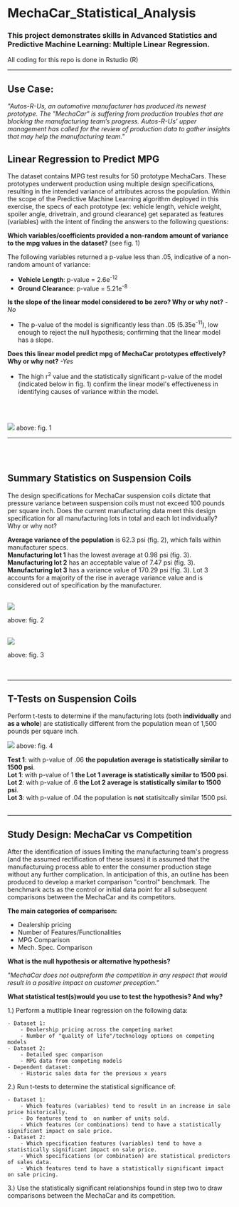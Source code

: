 # **MechaCar_Statistical_Analysis**
### **This project demonstrates skills in Advanced Statistics and Predictive Machine Learning: Multiple Linear Regression.**

All coding for this repo is done in Rstudio (R) 
* **
## **Use Case**:
*"Autos-R-Us, an automotive manufacturer has produced its newest prototype. The "MechaCar" is suffering from production troubles that are blocking the manufacturing team’s progress. Autos-R-Us’ upper management has called for the review of production data to gather insights that may help the manufacturing team."*
</br> 

## **Linear Regression to Predict MPG**
The dataset contains MPG test results for 50 prototype MechaCars. These prototypes underwent production using multiple design specifications, resulting in the intended variance of attributes across the population. Within the scope of the Predictive Machine Learning algorithm deployed in this exercise, the specs of each prototype (ex: vehicle length, vehicle weight, spoiler angle, drivetrain, and ground clearance) get separated as features (variables) with the intent of finding the answers to the following questions:

**Which variables/coefficients provided a non-random amount of variance to the mpg values in the dataset?** (see fig. 1)

The following variables returned a p-value less than .05, indicative of a non-random amount of variance:
* **Vehicle Length**: p-value = 2.6e<sup>-12</sup>
* **Ground Clearance**: p-value = 5.21e<sup>-8</sup>

**Is the slope of the linear model considered to be zero? Why or why not?** *-No*
- The p-value of the model is significantly less than .05 (5.35e<sup>-11</sup>), low enough to reject the null hypothesis; confirming that the linear model has a slope.  

**Does this linear model predict mpg of MechaCar prototypes effectively? Why or why not?** *-Yes*
- The high r<sup>2</sup> value and the statistically significant p-value of the model (indicated below in fig. 1) confirm the linear model's effectiveness in identifying causes of variance within the model.
</br>
</br>

![](./images/fig1.png)
above: fig. 1
* **
</br>
</br>

## **Summary Statistics on Suspension Coils**
The design specifications for MechaCar suspension coils dictate that pressure variance between suspension coils must not exceed 100 pounds per square inch. Does the current manufacturing data meet this design specification for all manufacturing lots in total and each lot individually? Why or why not?

**Average variance of the population** is 62.3 psi (fig. 2), which falls within manufacturer specs. </br>
**Manufacturing lot 1** has the lowest average at 0.98 psi (fig. 3).</br>
**Manufacturing lot 2** has an acceptable value of 7.47 psi (fig. 3).</br>
**Manufacturing lot 3** has a variance value of 170.29 psi (fig. 3). Lot 3 accounts for a majority of the rise in average variance value and is considered out of specification by the manufacturer.
</br>
</br>

![](./images/fig2.png)

above: fig. 2 
</br>
</br>

![](./images/fig3.png)

above: fig. 3
</br>
</br>
</br>

* **
## T-Tests on Suspension Coils
Perform t-tests to determine if the manufacturing lots (both **individually** and **as a whole**) are statistically different from the population mean of 1,500 pounds per square inch.

![](./images/fig4.png)
above: fig. 4


**Test 1**: with p-value of .06 **the population average is statistically similar to 1500 psi**. </br>
**Lot 1**: with p-value of 1 **the Lot 1 average is statistically similar to 1500 psi**.</br>
**Lot 2**: with p-value of .6 **the Lot 2 average is statistically similar to 1500 psi**.</br>
**Lot 3**: with p-value of .04 the population is **not** statisitcally similar 1500 psi.</br>
</br>

* **
## Study Design: MechaCar vs Competition
After the identification of issues limiting the manufacturing team's progress (and the assumed rectification of these issues) it is assumed that the manufacturuing process able to enter the consumer production stage without any further complication. In anticipation of this, an outline has been produced to develop a market comparison "control" benchmark. The benchmark acts as the control or initial data point for all subsequent comparisons between the MechaCar and its competitors.

**The main categories of comparison:**
* Dealership pricing
* Number of Features/Functionalities
* MPG Comparison
* Mech. Spec. Comparison


**What is the null hypothesis or alternative hypothesis?**
</br>

 *"MechaCar does not outpreform the competition in any respect that would result in a positive impact on customer preception."*

**What statistical test(s)would you use to test the hypothesis? And why?**


1.) Perform a mutltiple linear regression on the following data: 

    - Dataset 1:
        - Dealership pricing across the competing market
        - Number of "quality of life"/technology options on competing models
    - Dataset 2:
        - Detailed spec comparison
        - MPG data from competing models
    - Dependent dataset:
        - Historic sales data for the previous x years
2.)  Run t-tests to determine the statistical significance of:

    - Dataset 1:
        - Which features (variables) tend to result in an increase in sale price historically. 
        - Do features tend to  on number of units sold.
        - Which features (or combinations) tend to have a statistically significant impact on sale price.
    - Dataset 2:
        - Which specification features (variables) tend to have a statistically significant impact on sale price. 
        - Which specifications (or combination) are statistical predictors of sales data.
        - Which features tend to have a statistically significant impact on sale pricing.
3.) Use the statistically significant relationships found in step two to draw comparisons between the MechaCar and its competition. 